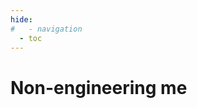 ```yaml
---
hide:
#   - navigation  
  - toc
---
```


# Non-engineering me

<!--***
## Interests

=== "Academic"

    - Aerospace
    - Robotics
    - CAD Design and 3D Printing
    - Computer Science

=== "Physical"

    - Soccer
    - Jiu-Jitsu
    - Snowboarding
    - Gymnastics
    - Rock climbing

=== "Musical"

    - Piano
    - Violin
    - Guitar

=== "Other"

    - Reading
    - Portuguese
    - Spanish -->